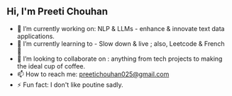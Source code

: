 ## Hi, I'm Preeti Chouhan

- 🔭 I’m currently working on: NLP & LLMs - enhance & innovate text data applications.
- 🌱 I’m currently learning to - Slow down & live ; also, Leetcode & French 👀
- 👯 I’m looking to collaborate on : anything from tech projects to making the ideal cup of coffee.
- 📫 How to reach me: preetichouhan025@gmail.com
- ⚡ Fun fact: I don't like poutine sadly. 


